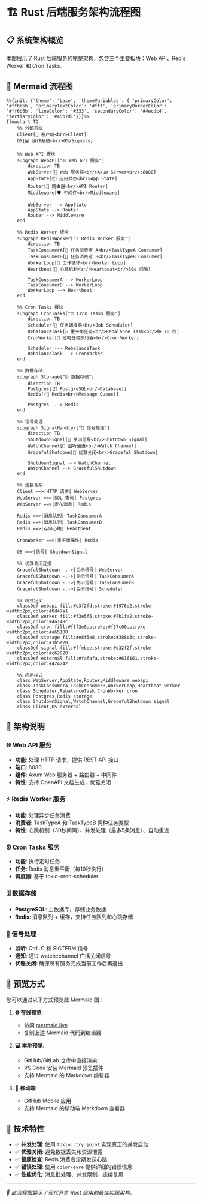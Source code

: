 # 🏗️ Rust 后端服务架构流程图

## 📋 系统架构概览

本图展示了 Rust 后端服务的完整架构，包含三个主要板块：Web API、Redis Worker 和 Cron Tasks。

## 🎯 Mermaid 流程图

```mermaid
%%{init: {'theme': 'base', 'themeVariables': { 'primaryColor': '#ff6b6b', 'primaryTextColor': '#fff', 'primaryBorderColor': '#ff6b6b', 'lineColor': '#333', 'secondaryColor': '#4ecdc4', 'tertiaryColor': '#45b7d1'}}}%%
flowchart TD
    %% 外部系统
    Client[👤 客户端<br/>Client]
    OS[💻 操作系统<br/>OS/Signals]
    
    %% Web API 板块
    subgraph WebAPI["🌐 Web API 服务"]
        direction TB
        WebServer[🚀 Web 服务器<br/>Axum Server<br/>:8080]
        AppState[📦 应用状态<br/>App State]
        Router[🔀 路由器<br/>API Router]
        Middleware[🛡️ 中间件<br/>Middleware]
        
        WebServer --> AppState
        AppState --> Router
        Router --> Middleware
    end
    
    %% Redis Worker 板块
    subgraph RedisWorker["⚡ Redis Worker 服务"]
        direction TB
        TaskConsumerA[🔄 任务消费者 A<br/>TaskTypeA Consumer]
        TaskConsumerB[🔄 任务消费者 B<br/>TaskTypeB Consumer]
        WorkerLoop[🔁 工作循环<br/>Worker Loop]
        Heartbeat[💓 心跳机制<br/>Heartbeat<br/>30s 间隔]
        
        TaskConsumerA --> WorkerLoop
        TaskConsumerB --> WorkerLoop
        WorkerLoop --> Heartbeat
    end
    
    %% Cron Tasks 板块
    subgraph CronTasks["⏰ Cron Tasks 服务"]
        direction TB
        Scheduler[📅 任务调度器<br/>Job Scheduler]
        RebalanceTask[⚖️ 重平衡任务<br/>Rebalance Task<br/>每 10 秒]
        CronWorker[🔧 定时任务执行器<br/>Cron Worker]
        
        Scheduler --> RebalanceTask
        RebalanceTask --> CronWorker
    end
    
    %% 数据存储
    subgraph Storage["🗄️ 数据存储"]
        direction TB
        Postgres[(🐘 PostgreSQL<br/>Database)]
        Redis[(🔴 Redis<br/>Message Queue)]
        
        Postgres -.-> Redis
    end
    
    %% 信号处理
    subgraph SignalHandler["🛑 信号处理"]
        direction TB
        ShutdownSignal[🚨 关闭信号<br/>Shutdown Signal]
        WatchChannel[📡 监听通道<br/>Watch Channel]
        GracefulShutdown[🤝 优雅关闭<br/>Graceful Shutdown]
        
        ShutdownSignal --> WatchChannel
        WatchChannel --> GracefulShutdown
    end
    
    %% 连接关系
    Client ==>|HTTP 请求| WebServer
    WebServer ==>|SQL 查询| Postgres
    WebServer ==>|发布消息| Redis
    
    Redis ==>|消息队列| TaskConsumerA
    Redis ==>|消息队列| TaskConsumerB
    Redis ==>|存储心跳| Heartbeat
    
    CronWorker ==>|重平衡操作| Redis
    
    OS ==>|信号| ShutdownSignal
    
    %% 优雅关闭连接
    GracefulShutdown -.->|关闭信号| WebServer
    GracefulShutdown -.->|关闭信号| TaskConsumerA
    GracefulShutdown -.->|关闭信号| TaskConsumerB
    GracefulShutdown -.->|关闭信号| Scheduler
    
    %% 样式定义
    classDef webapi fill:#e3f2fd,stroke:#1976d2,stroke-width:2px,color:#0d47a1
    classDef worker fill:#f3e5f5,stroke:#7b1fa2,stroke-width:2px,color:#4a148c
    classDef cron fill:#fff3e0,stroke:#f57c00,stroke-width:2px,color:#e65100
    classDef storage fill:#e8f5e8,stroke:#388e3c,stroke-width:2px,color:#1b5e20
    classDef signal fill:#ffebee,stroke:#d32f2f,stroke-width:2px,color:#c62828
    classDef external fill:#fafafa,stroke:#616161,stroke-width:2px,color:#424242
    
    %% 应用样式
    class WebServer,AppState,Router,Middleware webapi
    class TaskConsumerA,TaskConsumerB,WorkerLoop,Heartbeat worker
    class Scheduler,RebalanceTask,CronWorker cron
    class Postgres,Redis storage
    class ShutdownSignal,WatchChannel,GracefulShutdown signal
    class Client,OS external
```

## 🎨 架构说明

### 🌐 Web API 服务
- **功能**: 处理 HTTP 请求，提供 REST API 接口
- **端口**: 8080
- **组件**: Axum Web 服务器 + 路由器 + 中间件
- **特性**: 支持 OpenAPI 文档生成，优雅关闭

### ⚡ Redis Worker 服务  
- **功能**: 处理异步任务消费
- **消费者**: TaskTypeA 和 TaskTypeB 两种任务类型
- **特性**: 心跳机制（30秒间隔）、并发处理（最多5条消息）、自动重连

### ⏰ Cron Tasks 服务
- **功能**: 执行定时任务
- **任务**: Redis 消息重平衡（每10秒执行）
- **调度器**: 基于 tokio-cron-scheduler

### 🗄️ 数据存储
- **PostgreSQL**: 主数据库，存储业务数据
- **Redis**: 消息队列 + 缓存，支持任务队列和心跳存储

### 🛑 信号处理
- **监听**: Ctrl+C 和 SIGTERM 信号
- **通知**: 通过 watch::channel 广播关闭信号
- **优雅关闭**: 确保所有服务完成当前工作后再退出

## 🔧 预览方式

您可以通过以下方式预览此 Mermaid 图：

1. **🌐 在线预览**: 
   - 访问 [mermaid.live](https://mermaid.live) 
   - 复制上述 Mermaid 代码到编辑器

2. **💻 本地预览**:
   - GitHub/GitLab 仓库中直接渲染
   - VS Code 安装 Mermaid 预览插件
   - 支持 Mermaid 的 Markdown 编辑器

3. **📱 移动端**:
   - GitHub Mobile 应用
   - 支持 Mermaid 的移动端 Markdown 查看器

## 🚀 技术特性

- ✅ **并发处理**: 使用 `tokio::try_join!` 实现真正的并发启动
- ✅ **优雅关闭**: 避免数据丢失和资源泄露  
- ✅ **健康检查**: Redis 消费者定期发送心跳
- ✅ **错误处理**: 使用 `color-eyre` 提供详细的错误信息
- ✅ **性能优化**: 消息批处理、并发限制、连接复用

---

*🎯 此流程图展示了现代异步 Rust 应用的最佳实践架构。*
